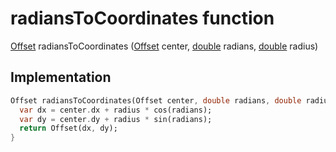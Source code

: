 


# radiansToCoordinates function










[Offset](https://api.flutter.dev/flutter/dart-ui/Offset-class.html) radiansToCoordinates
([Offset](https://api.flutter.dev/flutter/dart-ui/Offset-class.html) center, [double](https://api.flutter.dev/flutter/dart-core/double-class.html) radians, [double](https://api.flutter.dev/flutter/dart-core/double-class.html) radius)






## Implementation

```dart
Offset radiansToCoordinates(Offset center, double radians, double radius) {
  var dx = center.dx + radius * cos(radians);
  var dy = center.dy + radius * sin(radians);
  return Offset(dx, dy);
}
```







